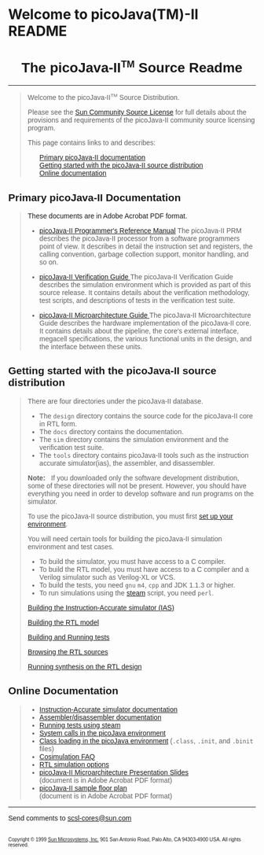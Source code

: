# Welcome to picoJava(TM)-II README

<FONT FACE="arial, helvetica">
<center>
<H1>The picoJava-II<sup><small>TM</small></sup> Source Readme</h1>
</center>

<HR SIZE=4 WIDTH="100%">


<BLOCKQUOTE>
Welcome to the picoJava-II<sup><small>TM</small></sup> Source
Distribution.
<p>
Please see the
<a href=http://www.sun.com/software/communitysource/picojava>
Sun Community Source License</a> for
full details about the provisions and requirements of the
picoJava-II community source licensing program.
</p>

<P>
This page contains links to and describes: <BR>
<UL>
       <A HREF="#1">Primary picoJava-II documentation</A><BR>
       <A HREF="#2">Getting started with the picoJava-II source distribution</A><BR>
       <A HREF="#3">Online documentation</A><BR>
</UL>
</BLOCKQUOTE>
<A NAME="1">
<H2>Primary picoJava-II Documentation</h2>
<BLOCKQUOTE>
These documents are in Adobe Acrobat PDF format.
<P>
<UL><LI><A HREF="docs/pj2-prog-ref.pdf">
        picoJava-II Programmer's Reference Manual</A>  
        The picoJava-II PRM describes the picoJava-II processor from a software
        programmers point of view. It describes in detail the instruction set
        and registers, the calling convention, garbage collection support, 
        monitor handling, and so on.</LI>
<P>        
<LI><A HREF="docs/pj2-verif-guide.pdf">
         picoJava-II Verification Guide </A>
         The picoJava-II Verification Guide describes 
         the simulation environment 
         which is provided as part of this source release. It contains
         details about the verification
         methodology, test scripts, and descriptions of tests in the 
         verification test suite.</LI>
<P>
<LI><A HREF="docs/pj2-uarch-guide.pdf">picoJava-II Microarchitecture Guide </A>
           The picoJava-II Microarchitecture Guide
           describes the hardware implementation
           of the picoJava-II core. It contains details about the
           pipeline, the core's external interface, megacell
           specifications, the various functional units in the design, and
	   the interface between these units. </LI>
</UL>
</BLOCKQUOTE>
<A NAME="2">
<h2>Getting started with the picoJava-II source distribution</h2></A>
<BLOCKQUOTE>
<P>There are four directories under the picoJava-II database.
<UL>
<LI>The <code>design</code> directory contains the source code for the picoJava-II 
core in RTL form.
<LI>The <code>docs</code> directory contains the documentation.
<LI>The <code>sim</code> directory contains the simulation environment and the verification
test suite.
<LI>The <code>tools</code> directory contains picoJava-II tools such as the
instruction accurate simulator(ias), the assembler, and disassembler.</LI>

</UL>
<B>Note:</b>&nbsp; &nbsp;If you downloaded only the software development distribution, some of
these directories will not be present. However, you should have 
everything you need in order to develop software and run programs on the 
simulator.
</P>

<P>
To use the picoJava-II source distribution, you must first 
<a href=docs/html/setenv.html>set up your environment</a>.
</p>

<p>You will need certain tools for building the picoJava-II simulation
environment and test cases.
</p>
<UL>
<LI>To build the simulator, you must have access to a C compiler. </LI>
<LI>To build the RTL model, you must have access to a C compiler and a Verilog 
simulator such as Verilog-XL or VCS.</LI>
<LI>To build the tests, you need <code>gnu</code> <code>m4</code>,
<code>cpp</code> and JDK 1.1.3 or higher.</LI>
<LI>To run simulations using the <a href=docs/html/steam.html>steam</a> script, you need <code>perl</code>.</LI>
</UL>

<A HREF=docs/html/build-ias.html>Building the Instruction-Accurate simulator (IAS)</A><BR>

<A HREF=docs/html/build-rtl.html>Building the RTL model</A><BR>

<A HREF=docs/html/tests.html>Building and Running tests</A><BR>

<A HREF=docs/html/browse-rtl.html> Browsing the RTL sources</A><BR>

<A HREF=docs/html/synthesis.html> Running synthesis on the RTL design</A><BR>

</OL>
</BLOCKQUOTE>
<A NAME="3">
<h2>Online Documentation</h2></A>
<BLOCKQUOTE>
<UL>
 <LI><A href="docs/html/ias.html">
      Instruction-Accurate simulator documentation</A></LI> 

 <LI><A HREF="docs/html/jasm.html">
      Assembler/disassembler documentation</A></LI>

<LI><A HREF="docs/html/steam.html">Running tests using steam</A>

<LI><A HREF="docs/html/syscall.html">System calls in the picoJava environment</A>

<li><A HREF="docs/html/loading-classes.html">Class loading in the picoJava environment</A> (<code>.class</code>,
<code>.init</code>, and <code>.binit</code> files)

<LI><A HREF="docs/html/simulation_faq.html"> Cosimulation FAQ</A></LI>
<LI><A HREF="docs/html/rtl_options.html"> RTL simulation options</A></LI>
<LI><A HREF="docs/pj2-presentation.pdf">picoJava-II Microarchitecture Presentation Slides</A></LI>
(document is in Adobe Acrobat PDF format)
<LI><A HREF="docs/pj2-floor-plan.pdf">picoJava-II sample floor plan</A></LI>
(document is in Adobe Acrobat PDF format)

</BLOCKQUOTE>
</BLOCKQUOTE>

<HR SIZE=3>

Send comments to <a href="mailto:scsl-cores@sun.com">scsl-cores@sun.com</a><br><br>

<FONT SIZE=-2>Copyright &copy; 1999
   <A HREF="http://www.sun.com/">Sun Microsystems, Inc.</A>
   901 San Antonio Road, Palo Alto, CA 94303-4900  USA. 
   All rights reserved. <BR>
<BR>

</body>
</html>
